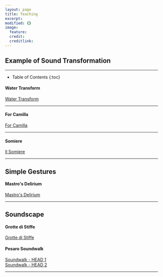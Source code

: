 ```yaml
---
layout: page
title: Teaching
excerpt: 
modified: {} 
image:
  feature: 
  credit: 
  creditlink: 
---
```


## Example of Sound Transformation 

---

* Table of Contents
{:toc}

#### Water Transform
<div markdown="0"><a href="https://soundcloud.com/anthony-di-furia/example-water-transform" class="btn">Water Transform</a></div>

---

#### For Camilla
<div markdown="0"><a href="https://soundcloud.com/anthony-di-furia/for-camilla" class="btn">For Camilla</a></div>

---

#### Somiere
<div markdown="0"><a href="https://soundcloud.com/anthony-di-furia/il-somiere" class="btn">Il Somiere</a></div>

---

## Simple Gestures 

#### Mastro's Delirium
<div markdown="0"><a href="https://soundcloud.com/anthony-di-furia/mastros-delirium" class="btn">Mastro's Delirium</a></div>

---

## Soundscape 

#### Grotte di Stiffe
<div markdown="0"><a href="https://soundcloud.com/anthony-di-furia/grotte-di-stiffe" class="btn">Grotte di Stiffe</a></div>

#### Pesaro Soundwalk
<div markdown="0"><a href="https://soundcloud.com/anthony-di-furia/soundscape-pesaro-1" class="btn">Soundwalk - HEAD 1</a></div>
<div markdown="0"><a href="https://soundcloud.com/anthony-di-furia/soundscape-pesaro-2" class="btn">Soundwalk - HEAD 2</a></div>

---




